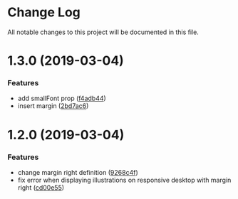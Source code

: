 # Change Log

All notable changes to this project will be documented in this file.

<a name="1.3.0"></a>
# 1.3.0 (2019-03-04)


### Features

* add smallFont prop ([f4adb44](https://github.com/SUI-Components/schibsted-spain-components/commit/f4adb44))
* insert margin ([2bd7ac6](https://github.com/SUI-Components/schibsted-spain-components/commit/2bd7ac6))



<a name="1.2.0"></a>
# 1.2.0 (2019-03-04)


### Features

* change margin right definition ([9268c4f](https://github.com/SUI-Components/schibsted-spain-components/commit/9268c4f))
* fix error when displaying illustrations on responsive desktop with margin right ([cd00e55](https://github.com/SUI-Components/schibsted-spain-components/commit/cd00e55))



